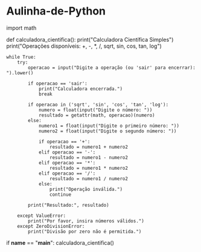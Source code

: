 # Aulinha-de-Python
import math

def calculadora_cientifica():
    print("Calculadora Científica Simples")
    print("Operações disponíveis: +, -, *, /, sqrt, sin, cos, tan, log")

    while True:
        try:
            operacao = input("Digite a operação (ou 'sair' para encerrar): ").lower()

            if operacao == 'sair':
                print("Calculadora encerrada.")
                break

            if operacao in ('sqrt', 'sin', 'cos', 'tan', 'log'):
                numero = float(input("Digite o número: "))
                resultado = getattr(math, operacao)(numero)
            else:
                numero1 = float(input("Digite o primeiro número: "))
                numero2 = float(input("Digite o segundo número: "))

                if operacao == '+':
                    resultado = numero1 + numero2
                elif operacao == '-':
                    resultado = numero1 - numero2
                elif operacao == '*':
                    resultado = numero1 * numero2
                elif operacao == '/':
                    resultado = numero1 / numero2
                else:
                    print("Operação inválida.")
                    continue

            print("Resultado:", resultado)

        except ValueError:
            print("Por favor, insira números válidos.")
        except ZeroDivisionError:
            print("Divisão por zero não é permitida.")

if __name__ == "__main__":
    calculadora_cientifica()
